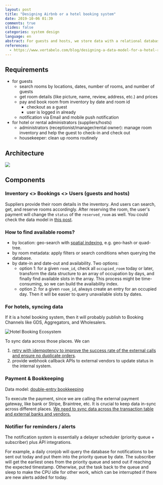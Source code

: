 ```yaml
---
layout: post
title: "Designing Airbnb or a hotel booking system"
date: 2019-10-06 01:39
comments: true
slides: false
categories: system design
language: en
abstract: For guests and hosts, we store data with a relational database and build indexes to search by location, metadata, and availability. We can use external vendors for payment and remind the reservations with a priority queue.
references:
  - https://www.vertabelo.com/blog/designing-a-data-model-for-a-hotel-room-booking-system/
---
```


## Requirements
* for guests
    * search rooms by locations, dates, number of rooms, and number of guests
    * get room details (like picture, name, review, address, etc.) and prices
    * pay and book room from inventory by date and room id
        * checkout as a guest 
        * user is logged in already
    * notification via Email and mobile push notification
* for hotel or rental administrators (suppliers/hosts)
    * administrators (receptionist/manager/rental owner): manage room inventory and help the guest to check-in and check out
    * housekeeper: clean up rooms routinely

## Architecture

![](https://res.cloudinary.com/dohtidfqh/image/upload/v1570439920/web-guiguio/hotel-booking-system_2.png)

## Components

### Inventory <> Bookings <> Users (guests and hosts)

Suppliers provide their room details in the inventory. And users can search, get, and reserve rooms accordingly. After reserving the room, the user's payment will change the `status` of the `reserved_room` as well. You could check the data model in [this post](https://www.vertabelo.com/blog/designing-a-data-model-for-a-hotel-room-booking-system/).

### How to find available rooms?

* by location: geo-search with [spatial indexing](https://en.wikipedia.org/wiki/Spatial_database), e.g. geo-hash or quad-tree.
* by room metadata: apply filters or search conditions when querying the database.
* by date-in and date-out and availability. Two options:
    * option 1: for a given `room_id`, check all `occupied_room` today or later, transform the data structure to an array of occupation by days, and finally find available slots in the array. This process might be time-consuming, so we can build the availability index.
    * option 2: for a given `room_id`, always create an entry for an occupied day. Then it will be easier to query unavailable slots by dates. 

### For hotels, syncing data

If it is a hotel booking system, then it will probably publish to Booking Channels like GDS, Aggregators, and Wholesalers. 

![Hotel Booking Ecosystem](https://res.cloudinary.com/dohtidfqh/image/upload/v1570439485/web-guiguio/scheme.png)

To sync data across those places. We can 

1. [retry with idempotency to improve the success rate of the external calls and ensure no duplicate orders](https://puncsky.com/notes/43-how-to-design-robust-and-predictable-apis-with-idempotency).
2. provide webhook callback APIs to external vendors to update status in the internal system.

### Payment & Bookkeeping

Data model: [double-entry bookkeeping](https://puncsky.com/notes/167-designing-paypal-money-transfer#payment-service)

To execute the payment, since we are calling the external payment gateway, like bank or Stripe, Braintree, etc. It is crucial to keep data in-sync across different places. [We need to sync data across the transaction table and external banks and vendors.](https://puncsky.com/#how-to-sync-across-the-transaction-table-and-external-banks-and-vendors)

### Notifier for reminders / alerts

The notification system is essentially a delayer scheduler (priority queue + subscriber) plus API integrations.

For example, a daily cronjob will query the database for notifications to be sent out today and put them into the priority queue by date. The subscriber will get the earliest ones from the priority queue and send out if reaching the expected timestamp. Otherwise, put the task back to the queue and sleep to make the CPU idle for other work, which can be interrupted if there are new alerts added for today.
